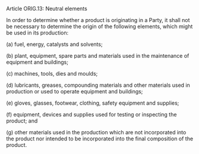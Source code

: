 Article ORIG.13: Neutral elements

In order to determine whether a product is originating in a Party, it shall not be necessary to determine the origin of the following elements, which might be used in its production:

(a) fuel, energy, catalysts and solvents;

(b) plant, equipment, spare parts and materials used in the maintenance of equipment and buildings;

(c) machines, tools, dies and moulds;

(d) lubricants, greases, compounding materials and other materials used in production or used to operate equipment and buildings;

(e) gloves, glasses, footwear, clothing, safety equipment and supplies;

(f) equipment, devices and supplies used for testing or inspecting the product; and

(g) other materials used in the production which are not incorporated into the product nor intended to be incorporated into the final composition of the product.
